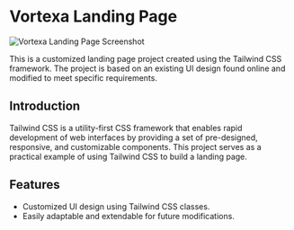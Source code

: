 # Vortexa Landing Page

![Vortexa Landing Page Screenshot](./screenshot.png)

This is a customized landing page project created using the Tailwind CSS framework. The project is based on an existing UI design found online and modified to meet specific requirements.

## Introduction

Tailwind CSS is a utility-first CSS framework that enables rapid development of web interfaces by providing a set of pre-designed, responsive, and customizable components. This project serves as a practical example of using Tailwind CSS to build a landing page.

## Features

- Customized UI design using Tailwind CSS classes.
- Easily adaptable and extendable for future modifications.
